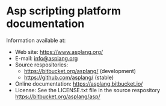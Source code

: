 # Asp scripting platform documentation

Information available at:

- Web site: https://www.asplang.org/
- E-mail: info@asplang.org
- Source respositories:
  - https://bitbucket.org/asplang/ (development)
  - https://github.com/asplang/ (stable)
- Online documentation: https://asplang.bitbucket.io/
- License: See the LICENSE.txt file in the source respository
  https://bitbucket.org/asplang/asp/
